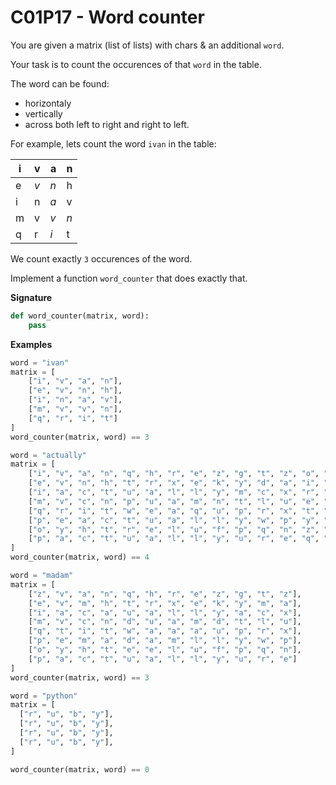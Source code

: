 # C01P17 - Word counter

You are given a matrix (list of lists) with chars & an additional `word`.

Your task is to count the occurences of that `word` in the table.

The word can be found:

- horizontaly
- vertically
- across both left to right and right to left.



For example, lets count the word `ivan` in the table:

| i   | v   | a   | n   |
| --- | --- | --- | --- |
| e   | _v_ | _n_ | h   |
| i   | n   | _a_ | v   |
| m   | v   | _v_ | _n_ |
| q   | r   | _i_ | t   |


We count exactly `3` occurences of the word.

Implement a function `word_counter` that does exactly that.

**Signature**

```python
def word_counter(matrix, word):
    pass
```

**Examples**

```python
word = "ivan"
matrix = [
    ["i", "v", "a", "n"],
    ["e", "v", "n", "h"],
    ["i", "n", "a", "v"],
    ["m", "v", "v", "n"],
    ["q", "r", "i", "t"]
]
word_counter(matrix, word) == 3
```

```python
word = "actually"
matrix = [
    ["i", "v", "a", "n", "q", "h", "r", "e", "z", "g", "t", "z", "o", "y", "m"],
    ["e", "v", "n", "h", "t", "r", "x", "e", "k", "y", "d", "a", "i", "l", "c"],
    ["i", "a", "c", "t", "u", "a", "l", "l", "y", "m", "c", "x", "r", "l", "e"],
    ["m", "v", "c", "n", "p", "u", "a", "m", "n", "t", "l", "u", "e", "a", "a"],
    ["q", "r", "i", "t", "w", "e", "a", "q", "u", "p", "r", "x", "t", "u", "z"],
    ["p", "e", "a", "c", "t", "u", "a", "l", "l", "y", "w", "p", "y", "t", "m"],
    ["o", "y", "h", "t", "r", "e", "l", "u", "f", "p", "q", "n", "z", "c", "s"],
    ["p", "a", "c", "t", "u", "a", "l", "l", "y", "u", "r", "e", "q", "a", "r"]
]
word_counter(matrix, word) == 4
```

```python
word = "madam"
matrix = [
    ["z", "v", "a", "n", "q", "h", "r", "e", "z", "g", "t", "z"],
    ["e", "v", "m", "h", "t", "r", "x", "e", "k", "y", "m", "a"],
    ["i", "a", "c", "a", "u", "a", "l", "l", "y", "a", "c", "x"],
    ["m", "v", "c", "n", "d", "u", "a", "m", "d", "t", "l", "u"],
    ["q", "t", "i", "t", "w", "a", "a", "a", "u", "p", "r", "x"],
    ["p", "e", "m", "a", "d", "a", "m", "l", "l", "y", "w", "p"],
    ["o", "y", "h", "t", "e", "e", "l", "u", "f", "p", "q", "n"],
    ["p", "a", "c", "t", "u", "a", "l", "l", "y", "u", "r", "e"]
]
word_counter(matrix, word) == 3
```

```python
word = "python"
matrix = [
  ["r", "u", "b", "y"],
  ["r", "u", "b", "y"],
  ["r", "u", "b", "y"],
  ["r", "u", "b", "y"],
]

word_counter(matrix, word) == 0
```
